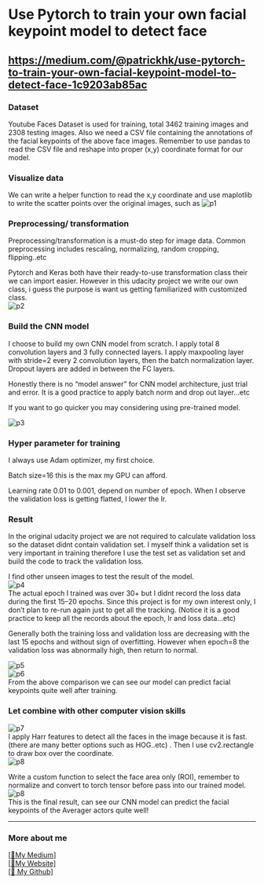 # Use Pytorch to train your own facial keypoint model to detect face
## https://medium.com/@patrickhk/use-pytorch-to-train-your-own-facial-keypoint-model-to-detect-face-1c9203ab85ac

### Dataset
Youtube Faces Dataset is used for training, total 3462 training images and 2308 testing images. Also we need a CSV file containing the annotations of the facial keypoints of the above face images. Remember to use pandas to read the CSV file and reshape into proper (x,y) coordinate format for our model.<br/>

### Visualize data
We can write a helper function to read the x,y coordinate and use maplotlib to write the scatter points over the original images, such as
![p1](https://cdn-images-1.medium.com/max/800/1*JU2ZY7TmadHS1PLlWq9EGA.png)<br/>

### Preprocessing/ transformation
Preprocessing/transformation is a must-do step for image data. Common preprocessing includes rescaling, normalizing, random cropping, flipping..etc <br/>

Pytorch and Keras both have their ready-to-use transformation class their we can import easier. However in this udacity project we write our own class, i guess the purpose is want us getting familiarized with customized class.<br/>
![p2](https://cdn-images-1.medium.com/max/800/1*muDzI7OXb-AcOnKx5eyWcg.png)<br/>
### Build the CNN model
I choose to build my own CNN model from scratch. I apply total 8 convolution layers and 3 fully connected layers. I apply maxpooling layer with stride=2 every 2 convolution layers, then the batch normalization layer. Dropout layers are added in between the FC layers.<br/>

Honestly there is no “model answer” for CNN model architecture, just trial and error. It is a good practice to apply batch norm and drop out layer…etc<br/>

If you want to go quicker you may considering using pre-trained model.<br/>

![p3](https://cdn-images-1.medium.com/max/800/1*rQJ_woX5R1FtbUHIOvc3gw.png)<br/>
### Hyper parameter for training
I always use Adam optimizer, my first choice.<br/>

Batch size=16 this is the max my GPU can afford.<br/>

Learning rate 0.01 to 0.001, depend on number of epoch. When I observe the validation loss is getting flatted, I lower the lr.<br/>
### Result
In the original udacity project we are not required to calculate validation loss so the dataset didnt contain validation set. I myself think a validation set is very important in training therefore I use the test set as validation set and build the code to track the validation loss.<br/>

I find other unseen images to test the result of the model.<br/>
![p4](https://cdn-images-1.medium.com/max/800/1*HFATChg0Bd1ZWOGqBdOLDA.png)<br/>
The actual epoch I trained was over 30+ but I didnt record the loss data during the first 15–20 epochs. Since this project is for my own interest only, I don’t plan to re-run again just to get all the tracking. (Notice it is a good practice to keep all the records about the epoch, lr and loss data…etc)<br/>

Generally both the training loss and validation loss are decreasing with the last 15 epochs and without sign of overfitting. However when epoch=8 the validation loss was abnormally high, then return to normal.<br/>


![p5](https://cdn-images-1.medium.com/max/800/1*K3AAi-Up2CpCYKMZtcokYw.png)<br/>
![p6](https://cdn-images-1.medium.com/max/800/1*soZpvZ5WSp3vsfrRf3muNw.png)<br/>
From the above comparison we can see our model can predict facial keypoints quite well after training.<br/>
### Let combine with other computer vision skills

![p7](https://cdn-images-1.medium.com/max/800/1*gicQHKIkkP07arA3DQSV-Q.png)<br/>
I apply Harr features to detect all the faces in the image because it is fast. (there are many better options such as HOG..etc) . Then I use cv2.rectangle to draw box over the coordinate.<br/>
![p8](https://cdn-images-1.medium.com/max/800/1*gWa5Y4TmFwDt7ZUChgQlPA.png)<br/>

Write a custom function to select the face area only (ROI), remember to normalize and convert to torch tensor before pass into our trained model.<br/>
![p8](https://cdn-images-1.medium.com/max/800/1*gMjlIzvrl75D6RVgmp8pRg.png)<br/>
This is the final result, can see our CNN model can predict the facial keypoints of the Averager actors quite well!

-------------------------------------------------------------------------------------------------------------------------------------
### More about me
[[:pencil:My Medium]](https://medium.com/@patrickhk)<br/>
[[:house_with_garden:My Website]](https://www.fiyeroleung.com/)<br/>
[[:space_invader:	My Github]](https://github.com/fiyero)<br/>
